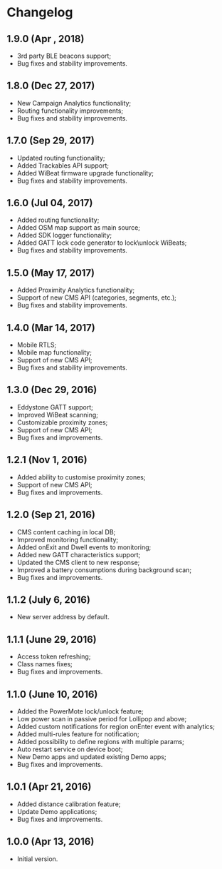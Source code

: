 Changelog
=====================
## 1.9.0 (Apr , 2018)
- 3rd party BLE beacons support;
- Bug fixes and stability improvements.

## 1.8.0 (Dec 27, 2017)
- New Campaign Analytics functionality;
- Routing functionality improvements;
- Bug fixes and stability improvements.

## 1.7.0 (Sep 29, 2017)
- Updated routing functionality;
- Added Trackables API support;
- Added WiBeat firmware upgrade functionality;
- Bug fixes and stability improvements.

## 1.6.0 (Jul 04, 2017)
- Added routing functionality;
- Added OSM map support as main source;
- Added SDK logger functionality;
- Added GATT lock code generator to lock\unlock WiBeats;
- Bug fixes and stability improvements.

## 1.5.0 (May 17, 2017)
- Added Proximity Analytics functionality;
- Support of new CMS API (categories, segments, etc.);
- Bug fixes and stability improvements.

## 1.4.0 (Mar 14, 2017)
- Mobile RTLS;
- Mobile map functionality;
- Support of new CMS API;
- Bug fixes and stability improvements.

## 1.3.0 (Dec 29, 2016)
- Eddystone GATT support;
- Improved WiBeat scanning;
- Customizable proximity zones;
- Support of new CMS API;
- Bug fixes and improvements.

## 1.2.1 (Nov 1, 2016)
- Added ability to customise proximity zones;
- Support of new CMS API;
- Bug fixes and improvements.

## 1.2.0 (Sep 21, 2016)
- CMS content caching in local DB;
- Improved monitoring functionality;
- Added onExit and Dwell events to monitoring;
- Added new GATT characteristics support;
- Updated the CMS client to new response;
- Improved a battery consumptions during background scan;
- Bug fixes and improvements.

## 1.1.2 (July 6, 2016)
- New server address by default.

## 1.1.1 (June 29, 2016)
- Access token refreshing;
- Class names fixes;
- Bug fixes and improvements.

## 1.1.0 (June 10, 2016)
- Added the PowerMote lock/unlock feature;
- Low power scan in passive period for Lollipop and above;
- Added custom notifications for region onEnter event with analytics;
- Added multi-rules feature for notification;
- Added possibility to define regions with multiple params;
- Auto restart service on device boot;
- New Demo apps and updated existing Demo apps;
- Bug fixes and improvements.

## 1.0.1 (Apr 21, 2016)
- Added distance calibration feature;
- Update Demo applications;
- Bug fixes and improvements.

## 1.0.0 (Apr 13, 2016)
- Initial version.
